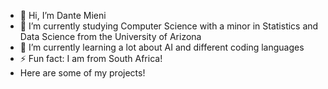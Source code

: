- 👋 Hi, I’m Dante Mieni
- 👀 I’m currently studying Computer Science with a minor in Statistics and Data Science from the University of Arizona
- 🌱 I’m currently learning a lot about AI and different coding languages
- ⚡ Fun fact: I am from South Africa!
- Here are some of my projects!

<!---
d-mienie/d-mienie is a ✨ special ✨ repository because its `README.md` (this file) appears on your GitHub profile.
You can click the Preview link to take a look at your changes.
--->

